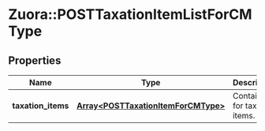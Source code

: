 # Zuora::POSTTaxationItemListForCMType

## Properties
Name | Type | Description | Notes
------------ | ------------- | ------------- | -------------
**taxation_items** | [**Array&lt;POSTTaxationItemForCMType&gt;**](POSTTaxationItemForCMType.md) | Container for taxation items.  | [optional] 



